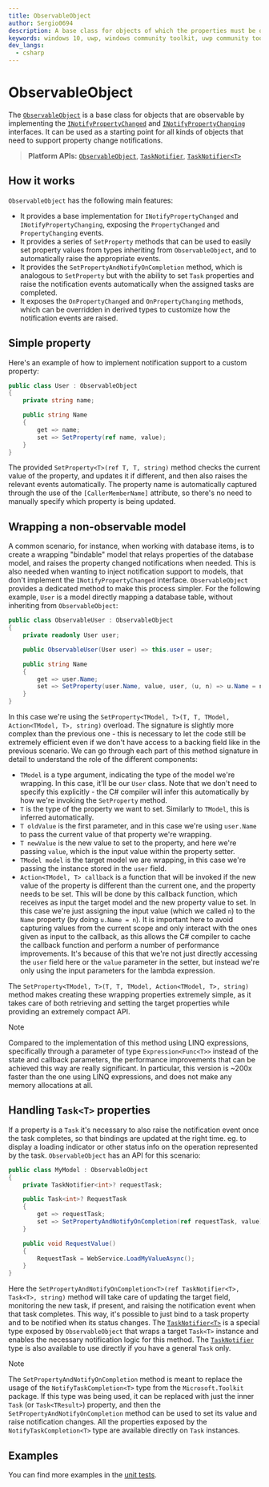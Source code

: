 ```yaml
---
title: ObservableObject
author: Sergio0694
description: A base class for objects of which the properties must be observable
keywords: windows 10, uwp, windows community toolkit, uwp community toolkit, uwp toolkit, mvvm, componentmodel, property changed, notification, binding, net core, net standard
dev_langs:
  - csharp
---
```


# ObservableObject

The [`ObservableObject`](/dotnet/api/microsoft.toolkit.mvvm.componentmodel.ObservableObject) is a base class for objects that are observable by implementing the [`INotifyPropertyChanged`](/dotnet/api/system.componentmodel.inotifypropertychanged) and [`INotifyPropertyChanging`](/dotnet/api/system.componentmodel.inotifypropertychanging) interfaces. It can be used as a starting point for all kinds of objects that need to support property change notifications.

> **Platform APIs:** [`ObservableObject`](/dotnet/api/microsoft.toolkit.mvvm.componentmodel.ObservableObject), [`TaskNotifier`](/dotnet/api/microsoft.toolkit.mvvm.componentmodel.ObservableObject.TaskNotifier), [`TaskNotifier<T>`](/dotnet/api/microsoft.toolkit.mvvm.componentmodel.ObservableObject.TaskNotifier-1)

## How it works

`ObservableObject` has the following main features:

- It provides a base implementation for `INotifyPropertyChanged` and `INotifyPropertyChanging`, exposing the `PropertyChanged` and `PropertyChanging` events.
- It provides a series of `SetProperty` methods that can be used to easily set property values from types inheriting from `ObservableObject`, and to automatically raise the appropriate events.
- It provides the `SetPropertyAndNotifyOnCompletion` method, which is analogous to `SetProperty` but with the ability to set `Task` properties and raise the notification events automatically when the assigned tasks are completed.
- It exposes the `OnPropertyChanged` and `OnPropertyChanging` methods, which can be overridden in derived types to customize how the notification events are raised.

## Simple property

Here's an example of how to implement notification support to a custom property:

```csharp
public class User : ObservableObject
{
    private string name;

    public string Name
    {
        get => name;
        set => SetProperty(ref name, value);
    }
}
```

The provided `SetProperty<T>(ref T, T, string)` method checks the current value of the property, and updates it if different, and then also raises the relevant events automatically. The property name is automatically captured through the use of the `[CallerMemberName]` attribute, so there's no need to manually specify which property is being updated.

## Wrapping a non-observable model

A common scenario, for instance, when working with database items, is to create a wrapping "bindable" model that relays properties of the database model, and raises the property changed notifications when needed. This is also needed when wanting to inject notification support to models, that don't implement the `INotifyPropertyChanged` interface. `ObservableObject` provides a dedicated method to make this process simpler. For the following example, `User` is a model directly mapping a database table, without inheriting from `ObservableObject`:

```csharp
public class ObservableUser : ObservableObject
{
    private readonly User user;

    public ObservableUser(User user) => this.user = user;

    public string Name
    {
        get => user.Name;
        set => SetProperty(user.Name, value, user, (u, n) => u.Name = n);
    }
}
```

In this case we're using the `SetProperty<TModel, T>(T, T, TModel, Action<TModel, T>, string)` overload. The signature is slightly more complex than the previous one - this is necessary to let the code still be extremely efficient even if we don't have access to a backing field like in the previous scenario. We can go through each part of this method signature in detail to understand the role of the different components:

- `TModel` is a type argument, indicating the type of the model we're wrapping. In this case, it'll be our `User` class. Note that we don't need to specify this explicitly - the C# compiler will infer this automatically by how we're invoking the `SetProperty` method.
- `T` is the type of the property we want to set. Similarly to `TModel`, this is inferred automatically.
- `T oldValue` is the first parameter, and in this case we're using `user.Name` to pass the current value of that property we're wrapping.
- `T newValue` is the new value to set to the property, and here we're passing `value`, which is the input value within the property setter.
- `TModel model` is the target model we are wrapping, in this case we're passing the instance stored in the `user` field.
- `Action<TModel, T> callback` is a function that will be invoked if the new value of the property is different than the current one, and the property needs to be set. This will be done by this callback function, which receives as input the target model and the new property value to set. In this case we're just assigning the input value (which we called `n`) to the `Name` property (by doing `u.Name = n`). It is important here to avoid capturing values from the current scope and only interact with the ones given as input to the callback, as this allows the C# compiler to cache the callback function and perform a number of performance improvements. It's because of this that we're not just directly accessing the `user` field here or the `value` parameter in the setter, but instead we're only using the input parameters for the lambda expression.

The `SetProperty<TModel, T>(T, T, TModel, Action<TModel, T>, string)` method makes creating these wrapping properties extremely simple, as it takes care of both retrieving and setting the target properties while providing an extremely compact API.

> [!NOTE]
> Compared to the implementation of this method using LINQ expressions, specifically through a parameter of type `Expression<Func<T>>` instead of the state and callback parameters, the performance improvements that can be achieved this way are really significant. In particular, this version is ~200x faster than the one using LINQ expressions, and does not make any memory allocations at all.

## Handling `Task<T>` properties

If a property is a `Task` it's necessary to also raise the notification event once the task completes, so that bindings are updated at the right time. eg. to display a loading indicator or other status info on the operation represented by the task. `ObservableObject` has an API for this scenario:

```csharp
public class MyModel : ObservableObject
{
    private TaskNotifier<int>? requestTask;

    public Task<int>? RequestTask
    {
        get => requestTask;
        set => SetPropertyAndNotifyOnCompletion(ref requestTask, value);
    }

    public void RequestValue()
    {
        RequestTask = WebService.LoadMyValueAsync();
    }
}
```

Here the `SetPropertyAndNotifyOnCompletion<T>(ref TaskNotifier<T>, Task<T>, string)` method will take care of updating the target field, monitoring the new task, if present, and raising the notification event when that task completes. This way, it's possible to just bind to a task property and to be notified when its status changes. The [`TaskNotifier<T>`](/dotnet/api/microsoft.toolkit.mvvm.componentmodel.ObservableObject.TaskNotifier-1) is a special type exposed by `ObservableObject` that wraps a target `Task<T>` instance and enables the necessary notification logic for this method. The [`TaskNotifier`](/dotnet/api/microsoft.toolkit.mvvm.componentmodel.ObservableObject.TaskNotifier) type is also available to use directly if you have a general `Task` only.

> [!NOTE]
> The `SetPropertyAndNotifyOnCompletion` method is meant to replace the usage of the `NotifyTaskCompletion<T>` type from the `Microsoft.Toolkit` package. If this type was being used, it can be replaced with just the inner `Task` (or `Task<TResult>`) property, and then the `SetPropertyAndNotifyOnCompletion` method can be used to set its value and raise notification changes. All the properties exposed by the `NotifyTaskCompletion<T>` type are available directly on `Task` instances.

## Examples

You can find more examples in the [unit tests](https://github.com/Microsoft/WindowsCommunityToolkit//blob/master/UnitTests/UnitTests.Shared/Mvvm).
